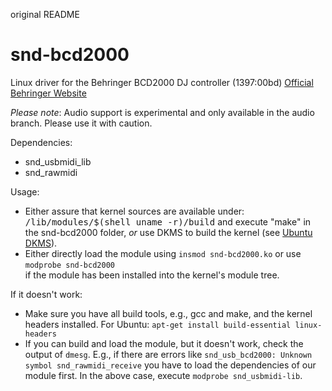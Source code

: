 
original README

snd-bcd2000
===============

Linux driver for the Behringer BCD2000 DJ controller (1397:00bd) [Official Behringer Website](http://www.behringer.com/EN/Products/BCD2000.aspx)

*Please note*: Audio support is experimental and only available in the audio branch. Please use it with caution.

Dependencies:

* snd_usbmidi_lib
* snd_rawmidi

Usage:

* Either assure that kernel sources are available under:
  <tt>/lib/modules/$(shell uname -r)/build</tt>
  and execute "make" in the snd-bcd2000 folder, _or_
  use DKMS to build the kernel (see [Ubuntu DKMS](https://help.ubuntu.com/community/DKMS)).
* Either directly load the module using ```insmod snd-bcd2000.ko``` or use ```modprobe snd-bcd2000```  
  if the module has been installed into the kernel's module tree.

If it doesn't work:

* Make sure you have all build tools, e.g., gcc and make, and the kernel headers installed.
  For Ubuntu: ```apt-get install build-essential linux-headers```
* If you can build and load the module, but it doesn't work, check the output of ```dmesg```.
  E.g., if there are errors like ```snd_usb_bcd2000: Unknown symbol snd_rawmidi_receive``` you
  have to load the dependencies of our module first. In the above case, execute ```modprobe snd_usbmidi-lib```.
